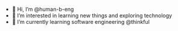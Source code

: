 - 👋 Hi, I’m @human-b-eng
- 👀 I’m interested in learning new things and exploring technology
- 🌱 I’m currently learning software engineering @thinkful
